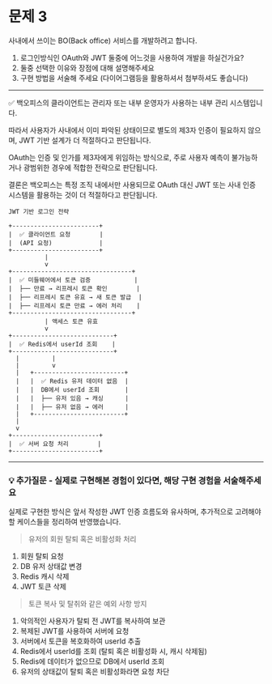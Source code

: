 # 문제 3

사내에서 쓰이는 BO(Back office) 서비스를 개발하려고 합니다.

1. 로그인방식인 OAuth와 JWT 둘중에 어느것을 사용하여 개발을 하실건가요?
2. 둘중 선택한 이유와 장점에 대해 설명해주세요
3. 구현 방법을 서술해 주세요 (다이어그램등을 활용하셔서 첨부하셔도 좋습니다)

---

✅ 백오피스의 클라이언트는 관리자 또는 내부 운영자가 사용하는 내부 관리 시스템입니다.

따라서 사용자가 사내에서 이미 파악된 상태이므로 별도의 제3자 인증이 필요하지 않으며,
JWT 기반 설계가 더 적절하다고 판단됩니다.

OAuth는 인증 및 인가를 제3자에게 위임하는 방식으로, 주로 사용자 예측이 불가능하거나 광범위한 경우에 적합한 전략으로 판단됩니다.

결론은 백오피스는 특정 조직 내에서만 사용되므로 OAuth 대신 JWT 또는 사내 인증 시스템을 활용하는 것이 더 적절하다고 판단됩니다.

`JWT 기반 로그인 전략`

```
+------------------------+
|  ✅ 클라이언트 요청        |
|  (API 요청)             |
+------------------------+
          |
          v
+---------------------------------+
|  ✅ 미들웨어에서 토큰 검증            |
|  ├── 만료 → 리프레시 토큰 확인        |
|  ├── 리프레시 토큰 유효 → 새 토큰 발급  |
|  ├── 리프레시 토큰 만료 → 에러 처리    |
+---------------------------------+
          | 액세스 토큰 유효
          v
+----------------------------+
|  ✅ Redis에서 userId 조회    |
+----------------------------+
  |         |
  |         v
  |   +-------------------------+
  |   |  ✅ Redis 유저 데이터 없음  |
  |   |  DB에서 userId 조회       |
  |   |  ├── 유저 있음 → 캐싱      |
  |   |  ├── 유저 없음 → 에러      |
  |   +-------------------------+
  |
  v
+------------------------+
|  ✅ 서버 요청 처리        |
+------------------------+

```

---

### 💡 추가질문 - 실제로 구현해본 경험이 있다면, 해당 구현 경험을 서술해주세요

실제로 구현한 방식은 앞서 작성한 JWT 인증 흐름도와 유사하며, 추가적으로 고려해야 할 케이스들을 정리하여 반영했습니다.

> 유저의 회원 탈퇴 혹은 비활성화 처리

1. 회원 탈퇴 요청
2. DB 유저 상태값 변경
3. Redis 캐시 삭제
4. JWT 토큰 삭제

> 토큰 복사 및 탈취와 같은 예외 사항 방지

1. 악의적인 사용자가 탈퇴 전 JWT를 복사하여 보관
2. 복제된 JWT를 사용하여 서버에 요청
3. 서버에서 토큰을 복호화하여 userId 추출
4. Redis에서 userId를 조회 (탈퇴 혹은 비활성화 시, 캐시 삭제됨)
5. Redis에 데이터가 없으므로 DB에서 userId 조회
6. 유저의 상태값이 탈퇴 혹은 비활성화라면 요청 차단
